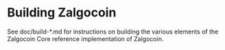 Building Zalgocoin
=============

See doc/build-*.md for instructions on building the various
elements of the Zalgocoin Core reference implementation of Zalgocoin.
